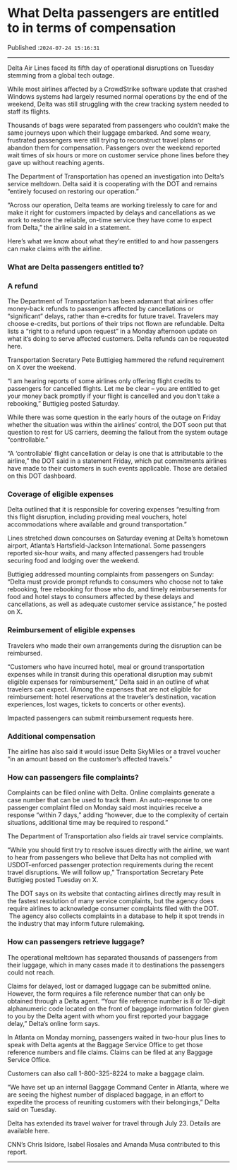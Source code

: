 # What Delta passengers are entitled to in terms of compensation

Published :`2024-07-24 15:16:31`

---

Delta Air Lines faced its fifth day of operational disruptions on Tuesday stemming from a global tech outage.

While most airlines affected by a CrowdStrike software update that crashed Windows systems had largely resumed normal operations by the end of the weekend, Delta was still struggling with the crew tracking system needed to staff its flights.

Thousands of bags were separated from passengers who couldn’t make the same journeys upon which their luggage embarked. And some weary, frustrated passengers were still trying to reconstruct travel plans or abandon them for compensation. Passengers over the weekend reported wait times of six hours or more on customer service phone lines before they gave up without reaching agents.

The Department of Transportation has opened an investigation into Delta’s service meltdown. Delta said it is cooperating with the DOT and remains “entirely focused on restoring our operation.”

“Across our operation, Delta teams are working tirelessly to care for and make it right for customers impacted by delays and cancellations as we work to restore the reliable, on-time service they have come to expect from Delta,” the airline said in a statement.

Here’s what we know about what they’re entitled to and how passengers can make claims with the airline.

### What are Delta passengers entitled to?

### A refund

The Department of Transportation has been adamant that airlines offer money-back refunds to passengers affected by cancellations or “significant” delays, rather than e-credits for future travel. Travelers may choose e-credits, but portions of their trips not flown are refundable. Delta lists a “right to a refund upon request” in a Monday afternoon update on what it’s doing to serve affected customers. Delta refunds can be requested here.

Transportation Secretary Pete Buttigieg hammered the refund requirement on X over the weekend.

“I am hearing reports of some airlines only offering flight credits to passengers for cancelled flights. Let me be clear – you are entitled to get your money back promptly if your flight is cancelled and you don’t take a rebooking,” Buttigieg posted Saturday.

While there was some question in the early hours of the outage on Friday whether the situation was within the airlines’ control, the DOT soon put that question to rest for US carriers, deeming the fallout from the system outage “controllable.”

“A ‘controllable’ flight cancellation or delay is one that is attributable to the airline,” the DOT said in a statement Friday, which put commitments airlines have made to their customers in such events applicable. Those are detailed on this DOT dashboard.

### Coverage of eligible expenses

Delta outlined that it is responsible for covering expenses “resulting from this flight  disruption, including providing meal vouchers, hotel accommodations where available and ground transportation.”

Lines stretched down concourses on Saturday evening at Delta’s hometown airport, Atlanta’s Hartsfield-Jackson International. Some passengers reported six-hour waits, and many affected passengers had trouble securing food and lodging over the weekend.

Buttigieg addressed mounting complaints from passengers on Sunday: “Delta must provide prompt refunds to consumers who choose not to take rebooking, free rebooking for those who do, and timely reimbursements for food and hotel stays to consumers affected by these delays and cancellations, as well as adequate customer service assistance,” he posted on X.

### Reimbursement of eligible expenses

Travelers who made their own arrangements during the disruption can be reimbursed.

“Customers who have incurred hotel, meal or ground transportation expenses while in transit during this operational disruption may submit eligible expenses for reimbursement,” Delta said in an outline of what travelers can expect. (Among the expenses that are not eligible for reimbursement: hotel reservations at the traveler’s destination, vacation experiences, lost wages, tickets to concerts or other events).

Impacted passengers can submit reimbursement requests here.

### Additional compensation

The airline has also said it would issue Delta SkyMiles or a travel voucher “in an amount based on the customer’s affected travels.”

### How can passengers file complaints?

Complaints can be filed online with Delta. Online complaints generate a case number that can be used to track them. An auto-response to one passenger complaint filed on Monday said most inquiries receive a response “within 7 days,” adding “however, due to the complexity of certain situations, additional time may be required to respond.”

The Department of Transportation also fields air travel service complaints.

“While you should first try to resolve issues directly with the airline, we want to hear from passengers who believe that Delta has not complied with USDOT-enforced passenger protection requirements during the recent travel disruptions. We will follow up,” Transportation Secretary Pete Buttigieg posted Tuesday on X.

The DOT says on its website that contacting airlines directly may result in the fastest resolution of many service complaints, but the agency does require airlines to acknowledge consumer complaints filed with the DOT.  The agency also collects complaints in a database to help it spot trends in the industry that may inform future rulemaking.

### How can passengers retrieve luggage?

The operational meltdown has separated thousands of passengers from their luggage, which in many cases made it to destinations the passengers could not reach.

Claims for delayed, lost or damaged luggage can be submitted online. However, the form requires a file reference number that can only be obtained through a Delta agent. “Your file reference number is 8 or 10-digit alphanumeric code located on the front of baggage information folder given to you by the Delta agent with whom you first reported your baggage delay,” Delta’s online form says.

In Atlanta on Monday morning, passengers waited in two-hour plus lines to speak with Delta agents at the Baggage Service Office to get those reference numbers and file claims. Claims can be filed at any Baggage Service Office.

Customers can also call 1-800-325-8224 to make a baggage claim.

“We have set up an internal Baggage Command Center in Atlanta, where we are seeing the highest number of displaced baggage, in an effort to expedite the process of reuniting customers with their belongings,” Delta said on Tuesday.

Delta has extended its travel waiver for travel through July 23. Details are available here.

CNN’s Chris Isidore, Isabel Rosales and Amanda Musa contributed to this report.

---

